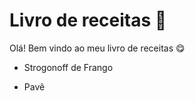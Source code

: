 # Livro de receitas :bento:

Olá! Bem vindo ao meu livro de receitas :yum:

- Strogonoff de Frango

- Pavê
